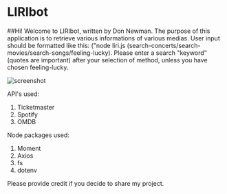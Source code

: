 # LIRIbot
##Hi! Welcome to LIRIbot, written by Don Newman.
The purpose of this application is to retrieve various informations of various medias. User input should be formatted like this: ("node liri.js (search-concerts/search-movies/search-songs/feeling-lucky). Please enter a search "keyword" (quotes are important) after your selection of method, unless you have chosen feeling-lucky.

![screenshot](https://i.ibb.co/Pr5v70r/Working.png)

API's used:
1. Ticketmaster
1. Spotify
1. OMDB

Node packages used:
1. Moment
1. Axios
1. fs
1. dotenv

Please provide credit if you decide to share my project. 
